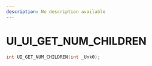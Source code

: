 ```yaml
---
description: No description available 
---
```


# UI\_UI_GET_NUM_CHILDREN

```cpp
int UI_GET_NUM_CHILDREN(int _Unk0);
```